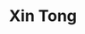 ---
# Display name
title: Xin Tong
home_page: https://www.microsoft.com/en-us/research/people/xtong/

# Is this the primary user of the site?
superuser: false

highlight_name: false
---